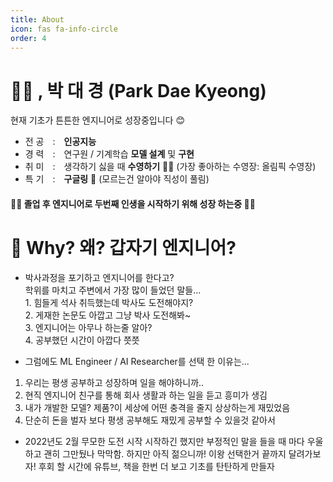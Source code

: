 ```yaml
---
title: About
icon: fas fa-info-circle
order: 4
---
```

<!--
> Add Markdown syntax content to file `_tabs/about.md`{: .filepath } and it will show up on this page.
{: .prompt-tip } -->

# 🙋‍♂ , 박 대 경 (Park Dae Kyeong) 

현재 기초가 튼튼한 엔지니어로 성장중입니다 😊
* 전 공 : __인공지능__
* 경 력 : 연구원 / 기계학습 __모델 설계__ 및 __구현__
* 취 미 : 생각하기 싫을 때 __수영하기__ 🏊‍♀ (가장 좋아하는 수영장: 올림픽 수영장)
* 특 기 : __구글링__ 📝 (모르는건 알아야 직성이 풀림)

#### 🏃‍♂️ 졸업 후 엔지니어로 두번째 인생을 시작하기 위해 성장 하는중 🏃‍♂️

# 🤔 Why? 왜? 갑자기 엔지니어?

* 박사과정을 포기하고 엔지니어를 한다고?<br/>
학위를 마치고 주변에서 가장 많이 들었던 말들...<br/> 1. 힘들게 석사 취득했는데 박사도 도전해야지?<br/>2. 게재한 논문도 아깝고 그냥 박사 도전해봐~<br/>3. 엔지니어는 아무나 하는줄 알아?<br/>4. 공부했던 시간이 아깝다 쯧쯧

* 그럼에도 ML Engineer / AI Researcher를 선택 한 이유는...<br/>
1. 우리는 평생 공부하고 성장하며 일을 해야하니까..
2. 현직 엔지니어 친구를 통해 회사 생활과 하는 일을 듣고 흥미가 생김
3. 내가 개발한 모델? 제품?이 세상에 어떤 충격을 줄지 상상하는게 재밌었음
4. 단순히 돈을 벌자 보다 평생 공부해도 재밌게 공부할 수 있을것 같아서

* 2022년도 2월 무모한 도전 시작
	시작하긴 했지만 부정적인 말을 들을 때 마다 우울하고 괜히 그만뒀나 막막함.
	하지만 아직 젊으니까! 이왕 선택한거 끝까지 달려가보자!
	후회 할 시간에 유튜브, 책을 한번 더 보고 기초를 탄탄하게 만들자


